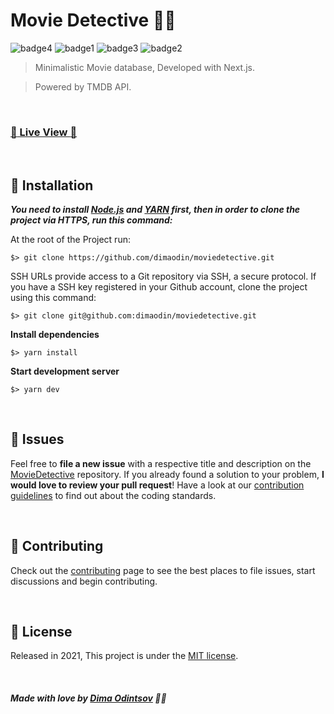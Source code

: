 # Movie Detective 🕵️‍♂️

 ![badge4](https://img.shields.io/badge/nextjs-%23000000.svg?style=for-the-badge&logo=next.js&logoColor=white) ![badge1](https://img.shields.io/badge/javascript-%23323330.svg?style=for-the-badge&logo=javascript&logoColor=%23F7DF1E) ![badge3](https://img.shields.io/badge/SASS-hotpink.svg?style=for-the-badge&logo=SASS&logoColor=white) ![badge2](https://img.shields.io/badge/css3-%231572B6.svg?style=for-the-badge&logo=css3&logoColor=white)
 
> Minimalistic Movie database, Developed with Next.js.

> Powered by TMDB API.

<br>

### [:rocket: Live View :rocket:](https://movie-detective.vercel.app/)

<br>

## :construction_worker: Installation

***You need to install [Node.js](https://nodejs.org/en/download/) and [YARN](https://yarnpkg.com/) first, then in order to clone the project via HTTPS, run this command:***

At the root of the Project run:

```
$> git clone https://github.com/dimaodin/moviedetective.git
```

SSH URLs provide access to a Git repository via SSH, a secure protocol. If you have a SSH key registered in your Github account, clone the project using this command:

```
$> git clone git@github.com:dimaodin/moviedetective.git
```

**Install dependencies**

```
$> yarn install
```

**Start development server**

```
$> yarn dev
```

<br>

## :bug: Issues

Feel free to **file a new issue** with a respective title and description on the [MovieDetective](https://github.com/dimaodin/MovieDetective/issues) repository. If you already found a solution to your problem, **I would love to review your pull request**! Have a look at our [contribution guidelines](https://github.com/dimaodin/MovieDetective/blob/main/CONTRIBUTING.md) to find out about the coding standards.

<br>

## :tada: Contributing

Check out the [contributing](https://github.com/dimaodin/MovieDetective/blob/main/CONTRIBUTING.md) page to see the best places to file issues, start discussions and begin contributing.

<br>

## :closed_book: License

Released in 2021,
This project is under the [MIT license](https://github.com/dimaodin/MovieDetective/blob/main/LICENSE).

<br>

##### Made with love by [Dima Odintsov](https://github.com/DimaOdin) 💜🚀
